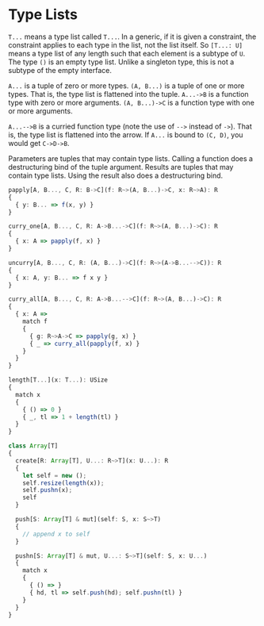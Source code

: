 # Type Lists

`T...` means a type list called `T...`. In a generic, if it is given a constraint, the constraint applies to each type in the list, not the list itself. So `[T...: U]` means a type list of any length such that each element is a subtype of `U`. The type `()` is an empty type list. Unlike a singleton type, this is not a subtype of the empty interface.

`A...` is a tuple of zero or more types. `(A, B...)` is a tuple of one or more types. That is, the type list is flattened into the tuple. `A...->B` is a function type with zero or more arguments. `(A, B...)->C` is a function type with one or more arguments.

`A...-->B` is a curried function type (note the use of `-->` instead of `->`). That is, the type list is flattened into the arrow. If `A...` is bound to `(C, D)`, you would get `C->D->B`.

Parameters are tuples that may contain type lists. Calling a function does a destructuring bind of the tuple argument. Results are tuples that may contain type lists. Using the result also does a destructuring bind.

```ts
papply[A, B..., C, R: B->C](f: R~>(A, B...)->C, x: R~>A): R
{
  { y: B... => f(x, y) }
}

curry_one[A, B..., C, R: A->B...->C](f: R~>(A, B...)->C): R
{
  { x: A => papply(f, x) }
}

uncurry[A, B..., C, R: (A, B...)->C](f: R~>(A->B...-->C)): R
{
  { x: A, y: B... => f x y }
}

curry_all[A, B..., C, R: A->B...-->C](f: R~>(A, B...)->C): R
{
  { x: A =>
    match f
    {
      { g: R~>A->C => papply(g, x) }
      { _ => curry_all(papply(f, x) }
    }
  }
}
```

```ts
length[T...](x: T...): USize
{
  match x
  {
    { () => 0 }
    { _, tl => 1 + length(tl) }
  }
}

class Array[T]
{
  create[R: Array[T], U...: R~>T](x: U...): R
  {
    let self = new ();
    self.resize(length(x));
    self.pushn(x);
    self
  }

  push[S: Array[T] & mut](self: S, x: S~>T)
  {
    // append x to self
  }

  pushn[S: Array[T] & mut, U...: S~>T](self: S, x: U...)
  {
    match x
    {
      { () => }
      { hd, tl => self.push(hd); self.pushn(tl) }
    }
  }
}
```
